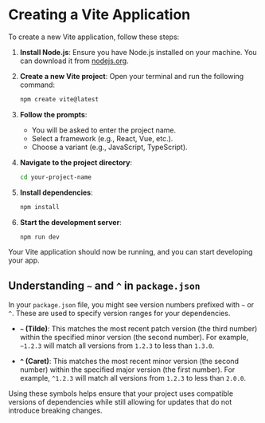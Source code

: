 # Creating a Vite Application

To create a new Vite application, follow these steps:

1. **Install Node.js**: Ensure you have Node.js installed on your machine. You can download it from [nodejs.org](https://nodejs.org/).

2. **Create a new Vite project**:
    Open your terminal and run the following command:
    ```sh
    npm create vite@latest
    ```

3. **Follow the prompts**:
    - You will be asked to enter the project name.
    - Select a framework (e.g., React, Vue, etc.).
    - Choose a variant (e.g., JavaScript, TypeScript).

4. **Navigate to the project directory**:
    ```sh
    cd your-project-name
    ```

5. **Install dependencies**:
    ```sh
    npm install
    ```

6. **Start the development server**:
    ```sh
    npm run dev
    ```



Your Vite application should now be running, and you can start developing your app.
## Understanding `~` and `^` in `package.json`

In your `package.json` file, you might see version numbers prefixed with `~` or `^`. These are used to specify version ranges for your dependencies.

- **`~` (Tilde)**: This matches the most recent patch version (the third number) within the specified minor version (the second number). For example, `~1.2.3` will match all versions from `1.2.3` to less than `1.3.0`.

- **`^` (Caret)**: This matches the most recent minor version (the second number) within the specified major version (the first number). For example, `^1.2.3` will match all versions from `1.2.3` to less than `2.0.0`.

Using these symbols helps ensure that your project uses compatible versions of dependencies while still allowing for updates that do not introduce breaking changes.
